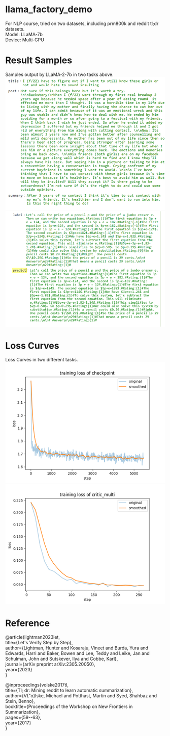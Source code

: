 # llama_factory_demo
For NLP course, tried on two datasets, including prm800k and reddit tl;dr datasets.  
Model: LLaMA-7b  
Device: Multi-GPU  

# Result Samples
Samples output by LLaMA-2-7b in two tasks above.  
![img](checkpoint/image5.png)
![img](checkpoint/image6.png)

# Loss Curves
Loss Curves in two different tasks.  
![img](checkpoint/training_loss.png)
![img](checkpoint/image4.png)

# Reference
@article{lightman2023let,   
  title={Let's Verify Step by Step},   
  author={Lightman, Hunter and Kosaraju, Vineet and Burda, Yura and Edwards, Harri and Baker, Bowen and Lee, Teddy and Leike, Jan and Schulman, John and Sutskever, Ilya and Cobbe, Karl},   
  journal={arXiv preprint arXiv:2305.20050},   
  year={2023}   
}

@inproceedings{volske2017tl,   
  title={Tl; dr: Mining reddit to learn automatic summarization},   
  author={V{\"o}lske, Michael and Potthast, Martin and Syed, Shahbaz and Stein, Benno},   
  booktitle={Proceedings of the Workshop on New Frontiers in Summarization},   
  pages={59--63},   
  year={2017}   
} 

